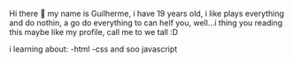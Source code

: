  Hi there 👋 my name is Guilherme, i have 19 years old, i like plays everything and do nothin, a go do everything to can helf you, well...i thing you reading this maybe like my profile, call me to we tall :D

i learning about:
-html
-css
and soo javascript

